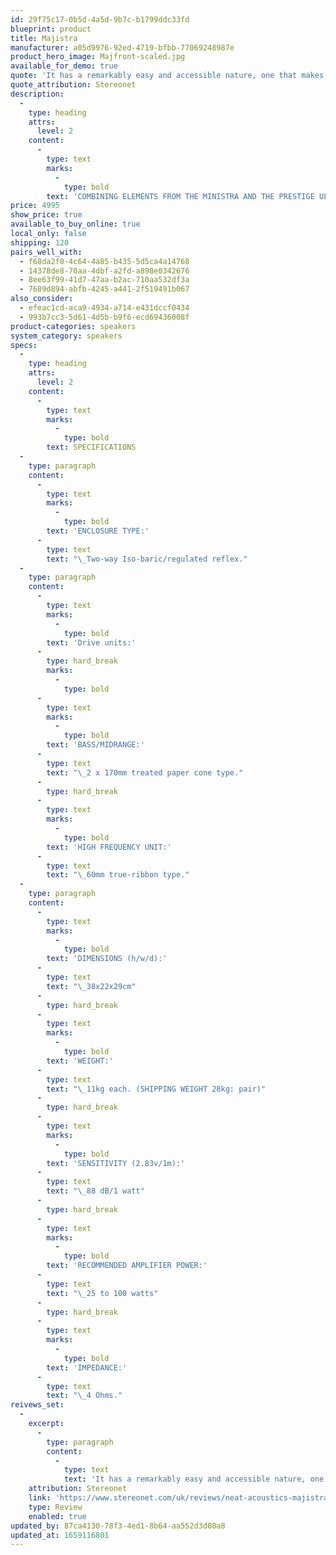 ```yaml
---
id: 29f75c17-0b5d-4a5d-9b7c-b1799ddc33fd
blueprint: product
title: Majistra
manufacturer: a05d9976-92ed-4719-bfbb-77069248987e
product_hero_image: Majfront-scaled.jpg
available_for_demo: true
quote: 'It has a remarkably easy and accessible nature, one that makes music enjoyable, natural and emotionally communicative. It doesn''t amaze you with this or that special talent, just pulls your attention away from the speaker and into the music. Even in 2022, there are precious few designs that do this at or near its price.'
quote_attribution: Stereonet
description:
  -
    type: heading
    attrs:
      level: 2
    content:
      -
        type: text
        marks:
          -
            type: bold
        text: 'COMBINING ELEMENTS FROM THE MINISTRA AND THE PRESTIGE ULTIMATUM XLS MODEL, THE MAJISTRA IS A 2-WAY BOOKSHELF DESIGN INCORPORATING A 60MM TRUE RIBBON TWEETER, AND TWO 170MM BASS/MIDRANGE DRIVE UNITS.FOR A FULL RANGE LOUDSPEAKER, THE MAJISTRA HAS A VERY SMALL FOOTPRINT AND CAN BE EASILY ACCOMMODATED IN COMPACT SPACES. COMBINING STUNNING BASS POWER WITH DELICACY, IT DELIVERS A COMPREHENSIVE DEPICTION OF ALL TYPES OF MUSIC.'
price: 4995
show_price: true
available_to_buy_online: true
local_only: false
shipping: 120
pairs_well_with:
  - f68da2f0-4c64-4a85-b435-5d5ca4a14768
  - 14378de8-70aa-4dbf-a2fd-a898e0342676
  - 8ee63f99-41d7-47aa-b2ac-710aa532df3a
  - 7689d894-abfb-4245-a441-2f519491b067
also_consider:
  - efeac1cd-aca9-4934-a714-e431dccf0434
  - 993b7cc3-5d61-4d5b-b9f6-ecd69436008f
product-categories: speakers
system_category: speakers
specs:
  -
    type: heading
    attrs:
      level: 2
    content:
      -
        type: text
        marks:
          -
            type: bold
        text: SPECIFICATIONS
  -
    type: paragraph
    content:
      -
        type: text
        marks:
          -
            type: bold
        text: 'ENCLOSURE TYPE:'
      -
        type: text
        text: "\_Two-way Iso-baric/regulated reflex."
  -
    type: paragraph
    content:
      -
        type: text
        marks:
          -
            type: bold
        text: 'Drive units:'
      -
        type: hard_break
        marks:
          -
            type: bold
      -
        type: text
        marks:
          -
            type: bold
        text: 'BASS/MIDRANGE:'
      -
        type: text
        text: "\_2 x 170mm treated paper cone type."
      -
        type: hard_break
      -
        type: text
        marks:
          -
            type: bold
        text: 'HIGH FREQUENCY UNIT:'
      -
        type: text
        text: "\_60mm true-ribbon type."
  -
    type: paragraph
    content:
      -
        type: text
        marks:
          -
            type: bold
        text: 'DIMENSIONS (h/w/d):'
      -
        type: text
        text: "\_38x22x29cm"
      -
        type: hard_break
      -
        type: text
        marks:
          -
            type: bold
        text: 'WEIGHT:'
      -
        type: text
        text: "\_11kg each. (SHIPPING WEIGHT 28kg: pair)"
      -
        type: hard_break
      -
        type: text
        marks:
          -
            type: bold
        text: 'SENSITIVITY (2.83v/1m):'
      -
        type: text
        text: "\_88 dB/1 watt"
      -
        type: hard_break
      -
        type: text
        marks:
          -
            type: bold
        text: 'RECOMMENDED AMPLIFIER POWER:'
      -
        type: text
        text: "\_25 to 100 watts"
      -
        type: hard_break
      -
        type: text
        marks:
          -
            type: bold
        text: 'IMPEDANCE:'
      -
        type: text
        text: "\_4 Ohms."
reivews_set:
  -
    excerpt:
      -
        type: paragraph
        content:
          -
            type: text
            text: 'It has a remarkably easy and accessible nature, one that makes music enjoyable, natural and emotionally communicative. It doesn''t amaze you with this or that special talent, just pulls your attention away from the speaker and into the music. Even in 2022, there are precious few designs that do this at or near its price.'
    attribution: Stereonet
    link: 'https://www.stereonet.com/uk/reviews/neat-acoustics-majistra-standmount-speaker-review'
    type: Review
    enabled: true
updated_by: 87ca4130-78f3-4ed1-8b64-aa552d3d08a8
updated_at: 1659116801
---
```

